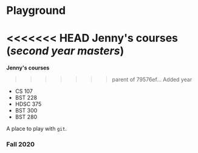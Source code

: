 # Playground

<<<<<<< HEAD
**Jenny's courses (_second year masters_)**
=======
**Jenny's courses**
>>>>>>> parent of 79576ef... Added year
* CS 107
* BST 228
* HDSC 375
* BST 300
* BST 280

A place to play with `git`.

### Fall 2020